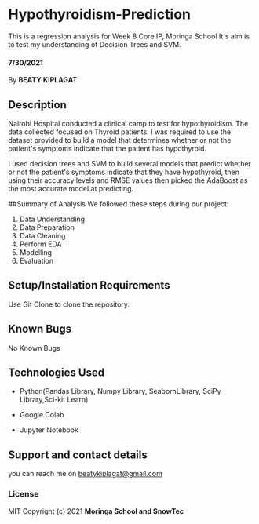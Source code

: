 # Hypothyroidism-Prediction
This is a regression analysis for Week 8 Core IP, Moringa School
It's aim is to test my understanding of Decision Trees and SVM.
#### 7/30/2021
By **BEATY KIPLAGAT**
## Description

Nairobi Hospital conducted a clinical camp to test for hypothyroidism. The data collected focused on Thyroid patients. I was required to use the dataset provided to build a model that determines whether or not the patient's symptoms indicate that the patient has hypothyroid.

I used decision trees and SVM to build several models that predict whether or not the patient's symptoms indicate that they have hypothyroid, then using their accuracy levels and RMSE values then picked the AdaBoost as the most accurate model at predicting.

##Summary of Analysis
We followed these steps during our project:
1. Data Understanding
2. Data Preparation
3. Data Cleaning
4. Perform EDA
5. Modelling
6. Evaluation

## Setup/Installation Requirements
Use Git Clone to clone the repository. 

## Known Bugs
No Known Bugs

## Technologies Used
* Python(Pandas Library, Numpy Library, SeabornLibrary, SciPy Library,Sci-kit Learn)

* Google Colab

* Jupyter Notebook

## Support and contact details
you can reach me on beatykiplagat@gmail.com
### License
MIT
Copyright (c) 2021 **Moringa School and SnowTec**
